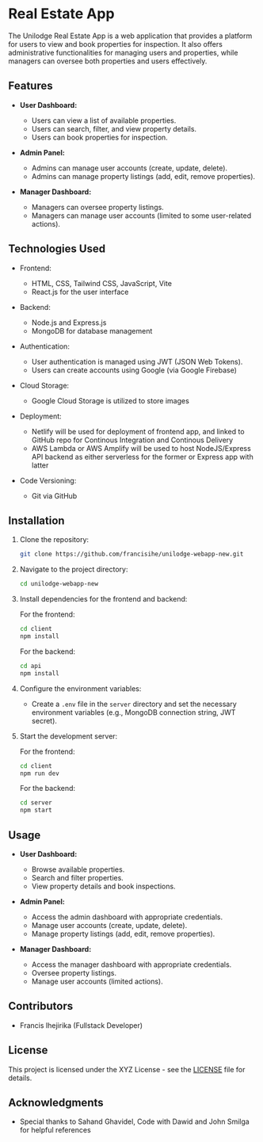 # Real Estate App

The Unilodge Real Estate App is a web application that provides a platform for users to view and book properties for inspection. It also offers administrative functionalities for managing users and properties, while managers can oversee both properties and users effectively.

## Features

- **User Dashboard:**
  - Users can view a list of available properties.
  - Users can search, filter, and view property details.
  - Users can book properties for inspection.

- **Admin Panel:**
  - Admins can manage user accounts (create, update, delete).
  - Admins can manage property listings (add, edit, remove properties).

- **Manager Dashboard:**
  - Managers can oversee property listings.
  - Managers can manage user accounts (limited to some user-related actions).

## Technologies Used

- Frontend:
  - HTML, CSS, Tailwind CSS, JavaScript, Vite
  - React.js for the user interface

- Backend:
  - Node.js and Express.js
  - MongoDB for database management

- Authentication:
  - User authentication is managed using JWT (JSON Web Tokens).
  - Users can create accounts using Google (via Google Firebase)

- Cloud Storage: 
  - Google Cloud Storage is utilized to store images

- Deployment:
  - Netlify will be used for deployment of frontend app, and linked to GitHub repo for Continous Integration and Continous Delivery
  - AWS Lambda or AWS Amplify will be used to host NodeJS/Express API backend as either serverless for the former or Express app with latter

- Code Versioning:
  - Git via GitHub

## Installation

1. Clone the repository:
   ```bash
   git clone https://github.com/francisihe/unilodge-webapp-new.git
   ```

2. Navigate to the project directory:
   ```bash
   cd unilodge-webapp-new
   ```

3. Install dependencies for the frontend and backend:

   For the frontend:
   ```bash
   cd client
   npm install
   ```

   For the backend:
   ```bash
   cd api
   npm install
   ```

4. Configure the environment variables:

   - Create a `.env` file in the `server` directory and set the necessary environment variables (e.g., MongoDB connection string, JWT secret).

5. Start the development server:

   For the frontend:
   ```bash
   cd client
   npm run dev
   ```

   For the backend:
   ```bash
   cd server
   npm start
   ```

## Usage

- **User Dashboard:**
  - Browse available properties.
  - Search and filter properties.
  - View property details and book inspections.

- **Admin Panel:**
  - Access the admin dashboard with appropriate credentials.
  - Manage user accounts (create, update, delete).
  - Manage property listings (add, edit, remove properties).

- **Manager Dashboard:**
  - Access the manager dashboard with appropriate credentials.
  - Oversee property listings.
  - Manage user accounts (limited actions).

## Contributors

- Francis Ihejirika (Fullstack Developer)

## License

This project is licensed under the XYZ License - see the [LICENSE](LICENSE) file for details.

## Acknowledgments

- Special thanks to Sahand Ghavidel, Code with Dawid and John Smilga for helpful references

